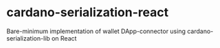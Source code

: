 # cardano-serialization-react
Bare-minimum implementation of wallet DApp-connector using cardano-serialization-lib on React

